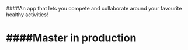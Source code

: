 ####An app that lets you compete and collaborate around your favourite healthy activities!

####Master in production
=============
